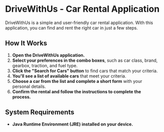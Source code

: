 # DriveWithUs - Car Rental Application

DriveWithUs is a simple and user-friendly car rental application. With this application, you can find and rent the right car in just a few steps.

## How It Works
1. **Open the DriveWithUs application.**
2. **Select your preferences in the combo boxes**, such as car class, brand, gearbox, traction, and fuel type.
3. **Click the "Search for Cars" button** to find cars that match your criteria.
4. **You'll see a list of available cars** that meet your criteria.
5. **Choose a car from the list and complete a short form** with your personal details.
6. **Confirm the rental and follow the instructions to complete the process.**

## System Requirements
- **Java Runtime Environment (JRE) installed on your device.**

